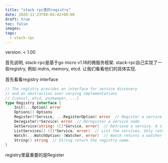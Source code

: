 ```yaml
---
title: "stack rpc里的registry"
date: 2020-11-23T00:04:42+08:00
draft: true
toc: false
images:
tags:
  - stack-rpc
---
```


version: < 1.00

首先说明, stack-rpc是基于go micro v1.18的微服务框架.
stack-rpc自己实现了一些registry, 例如 mdns, memory, etcd. 让我们看看他们的具体实现.

首先看看registry interface
```go
// The registry provides an interface for service discovery
// and an abstraction over varying implementations
// {consul, etcd, zookeeper, ...}
type Registry interface {
	Init(...Option) error
	Options() Options
	Register(*Service, ...RegisterOption) error  // Register a service node. Additionally supply options such as TTL.
	Deregister(*Service) error  // Deregister a service node
	GetService(string) ([]*Service, error)  // Retrieve a service. A slice is returned since we separate Name/Version.
	ListServices() ([]*Service, error)  // List the services. Only returns service names.
	Watch(...WatchOption) (Watcher, error)  // Watch returns a watcher which allows you to track updates to the registry.
	String() string  // String return the registry name.
}
```
registry里最重要的是Register

